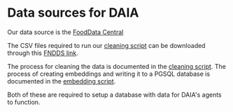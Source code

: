 # Data sources for DAIA

Our data source is the [FoodData Central](https://fdc.nal.usda.gov/download-datasets)

The CSV files required to run our [cleaning script](../src/daia/daia_db/data_cleaning.ipynb) can be downloaded through this [FNDDS link](https://fdc.nal.usda.gov/fdc-datasets/FoodData_Central_survey_food_csv_2024-10-31.zip).

The process for cleaning the data is documented in the [cleaning script](../src/daia/daia_db/data_cleaning.ipynb).
The process of creating embeddings and writing it to a PGSQL database is documented in the [embedding script](../src/daia/daia_db/write_db.py).

Both of these are required to setup a database with data for DAIA's agents to function.
